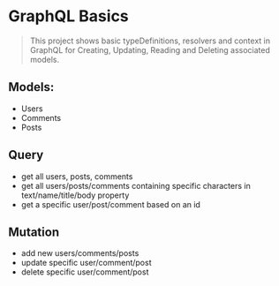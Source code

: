 # GraphQL Basics
> This project shows basic typeDefinitions, resolvers and context in GraphQL for Creating, Updating, Reading and Deleting associated models.

## Models:
- Users
- Comments
- Posts

## Query
- get all users, posts, comments
- get all users/posts/comments containing specific characters in text/name/title/body property
- get a specific user/post/comment  based on an id

## Mutation
  - add new users/comments/posts
  - update specific user/comment/post
  - delete specific user/comment/post
